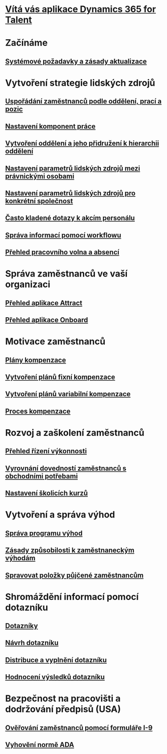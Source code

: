 # [Vítá vás aplikace Dynamics 365 for Talent](index.md)

# Začínáme
## [Systémové požadavky a zásady aktualizace](talent-versions-update-policy.md)

# Vytvoření strategie lidských zdrojů
## [Uspořádání zaměstnanců podle oddělení, prací a pozic](departments-jobs-positions.md)
## [Nastavení komponent práce](create-job.md)
## [Vytvoření oddělení a jeho přidružení k hierarchii oddělení](create-department-add-department-hierarchy.md)
## [Nastavení parametrů lidských zdrojů mezi právnickými osobami](set-up-hr-parameters-across-legal-entities.md)
## [Nastavení parametrů lidských zdrojů pro konkrétní společnost](set-up-company-specific-hr-parameters.md)
## [Často kladené dotazy k akcím personálu](personnel-actions-faq.md)
## [Správa informací pomocí workflowu](workflow-manage-employee-information.md)
## [Přehled pracovního volna a absencí](leave-absence-overview.md)

# Správa zaměstnanců ve vaší organizaci
## [Přehled aplikace Attract](attract-overview.md) 
## [Přehled aplikace Onboard](create-onboarding-experience.md)

# Motivace zaměstnanců
## [Plány kompenzace](compensation-plans.md)
## [Vytvoření plánů fixní kompenzace](create-fixed-compensation-plans.md)
## [Vytvoření plánů variabilní kompenzace](create-variable-compensation-plans.md)
## [Proces kompenzace](process-compensation.md)

# Rozvoj a zaškolení zaměstnanců
## [Přehled řízení výkonnosti](performance-management-overview.md)
## [Vyrovnání dovedností zaměstnanců s obchodními potřebami](skills.md)
## [Nastavení školicích kurzů](courses.md)

# Vytvoření a správa výhod
## [Správa programu výhod](manage-benefit-program.md)
## [Zásady způsobilosti k zaměstnaneckým výhodám](benefit-eligibility-policies.md)
## [Spravovat položky půjčené zaměstnancům](loan-items.md)

# Shromáždění informací pomocí dotazníku
## [Dotazníky](questionnaires.md)
## [Návrh dotazníku](design-questionnaires.md)
## [Distribuce a vyplnění dotazníku](distribute-questionnaires.md)
## [Hodnocení výsledků dotazníku](evaluate-questionnaire-results.md)

# Bezpečnost na pracovišti a dodržování předpisů (USA)
## [Ověřování zaměstnanců pomocí formuláře I-9](../fin-and-ops/hr/localizations/noam-usa-form-i-9-verification.md)
## [Vyhovění normě ADA](../fin-and-ops/hr/localizations/noam-usa-comply-ada.md)
